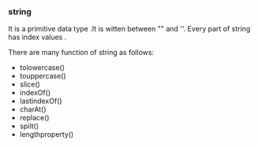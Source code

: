 ### string 
It is a primitive data type .It is witten between "" and 
''. Every part of string has index values .

There are many function of string as follows:
- tolowercase()
- touppercase()
- slice()
- indexOf()
- lastindexOf()
- charAt()
- replace()
- spilt()
- lengthproperty() 
